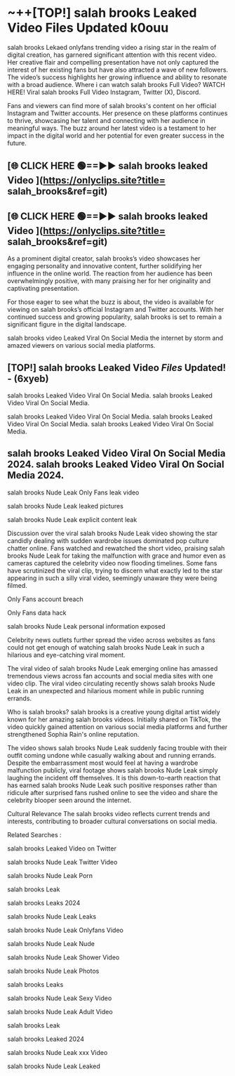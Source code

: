 # ~++[TOP!]  salah brooks Leaked Video Files Updated k0ouu<br>

 salah brooks Lekaed onlyfans trending video a rising star in the realm of digital creation, has garnered significant attention with this recent video. Her creative flair and compelling presentation have not only captured the interest of her existing fans but have also attracted a wave of new followers. The video’s success highlights her growing influence and ability to resonate with a broad audience.
Where i can watch  salah brooks Full Video? WATCH HERE! Viral  salah brooks Full Video Instagram, Twitter (X), Discord.


Fans and viewers can find more of  salah brooks's content on her official Instagram and Twitter accounts. Her presence on these platforms continues to thrive, showcasing her talent and connecting with her audience in meaningful ways. The buzz around her latest video is a testament to her impact in the digital world and her potential for even greater success in the future.


## [🌐 CLICK HERE 🟢==►►  salah brooks leaked Video ](https://onlyclips.site?title= salah_brooks&ref=git)

## [🌐 CLICK HERE 🟢==►►  salah brooks leaked Video ](https://onlyclips.site?title= salah_brooks&ref=git)


As a prominent digital creator,  salah brooks’s video showcases her engaging personality and innovative content, further solidifying her influence in the online world. The reaction from her audience has been overwhelmingly positive, with many praising her for her originality and captivating presentation.

For those eager to see what the buzz is about, the video is available for viewing on  salah brooks’s official Instagram and Twitter accounts. With her continued success and growing popularity,  salah brooks is set to remain a significant figure in the digital landscape.


  salah brooks video Leaked Viral On Social Media the internet by storm and amazed viewers on various social media platforms.


## [TOP!]  salah brooks Leaked Video *Files* Updated! - (6xyeb) 

 salah brooks Leaked Video Viral On Social Media. salah brooks Leaked Video Viral On Social Media.

 salah brooks Leaked Video Viral On Social Media. salah brooks Leaked Video Viral On Social Media. salah brooks Leaked Video Viral On Social Media.


##  salah brooks Leaked Video Viral On Social Media 2024. salah brooks Leaked Video Viral On Social Media 2024.
 salah brooks Nude Leak Only Fans leak video

 salah brooks Nude Leak leaked pictures

 salah brooks Nude Leak explicit content leak

Discussion over the viral  salah brooks Nude Leak video showing the star candidly dealing with sudden wardrobe issues dominated pop culture chatter online. Fans watched and rewatched the short video, praising  salah brooks Nude Leak for taking the malfunction with grace and humor even as cameras captured the celebrity video now flooding timelines. Some fans have scrutinized the viral clip, trying to discern what exactly led to the star appearing in such a silly viral video, seemingly unaware they were being filmed.


Only Fans account breach

Only Fans data hack

 salah brooks Nude Leak personal information exposed

Celebrity news outlets further spread the video across websites as fans could not get enough of watching  salah brooks Nude Leak in such a hilarious and eye-catching viral moment.


The viral video of  salah brooks Nude Leak emerging online has amassed tremendous views across fan accounts and social media sites with one video clip. The viral video circulating recently shows  salah brooks Nude Leak in an unexpected and hilarious moment while in public running errands.


Who is  salah brooks?  salah brooks is a creative young digital artist widely known for her amazing  salah brooks videos. Initially shared on TikTok, the video quickly gained attention on various social media platforms and further strengthened Sophia Rain's online reputation.

The video shows  salah brooks Nude Leak suddenly facing trouble with their outfit coming undone while casually walking about and running errands. Despite the embarrassment most would feel at having a wardrobe malfunction publicly, viral footage shows  salah brooks Nude Leak simply laughing the incident off themselves. It is this down-to-earth reaction that has earned  salah brooks Nude Leak such positive responses rather than ridicule after surprised fans rushed online to see the video and share the celebrity blooper seen around the internet.

Cultural Relevance The  salah brooks video reflects current trends and interests, contributing to broader cultural conversations on social media.

Related Searches :

 salah brooks Leaked Video on Twitter

 salah brooks Nude Leak Twitter Video

 salah brooks Nude Leak Porn

 salah brooks Leak 

 salah brooks Leaks 2024

 salah brooks Nude Leak Leaks

 salah brooks Nude Leak Onlyfans Video

 salah brooks Nude Leak Nude

 salah brooks Nude Leak Shower Video

 salah brooks Nude Leak Photos

 salah brooks Leaks

 salah brooks Nude Leak Sexy Video

 salah brooks Nude Leak Adult Video

 salah brooks Leak

 salah brooks Leaked 2024

 salah brooks Nude Leak xxx Video

 salah brooks Nude Leak Leaked
